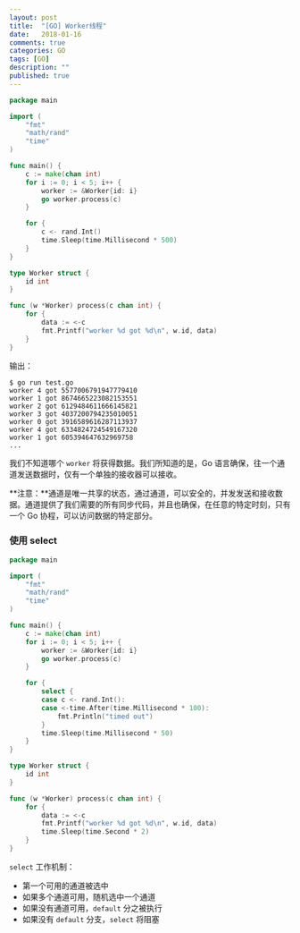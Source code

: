 ```yaml
---
layout: post
title:  "[GO] Worker线程"
date:   2018-01-16
comments: true
categories: GO
tags: [GO]
description: ""
published: true
---
```



```go
package main

import (
	"fmt"
	"math/rand"
	"time"
)

func main() {
	c := make(chan int)
	for i := 0; i < 5; i++ {
		worker := &Worker{id: i}
		go worker.process(c)
	}

	for {
		c <- rand.Int()
		time.Sleep(time.Millisecond * 500)
	}
}

type Worker struct {
	id int
}

func (w *Worker) process(c chan int) {
	for {
		data := <-c
		fmt.Printf("worker %d got %d\n", w.id, data)
	}
}
```

输出：

```
$ go run test.go
worker 4 got 5577006791947779410
worker 1 got 8674665223082153551
worker 2 got 6129484611666145821
worker 3 got 4037200794235010051
worker 0 got 3916589616287113937
worker 4 got 6334824724549167320
worker 1 got 605394647632969758
...
```

我们不知道哪个 `worker` 将获得数据。我们所知道的是，Go 语言确保，往一个通道发送数据时，仅有一个单独的接收器可以接收。

**注意：**通道是唯一共享的状态，通过通道，可以安全的，并发发送和接收数据。通道提供了我们需要的所有同步代码，并且也确保，在任意的特定时刻，只有一个 Go 协程，可以访问数据的特定部分。


### 使用 select

```go
package main

import (
	"fmt"
	"math/rand"
	"time"
)

func main() {
	c := make(chan int)
	for i := 0; i < 5; i++ {
		worker := &Worker{id: i}
		go worker.process(c)
	}

	for {
		select {
		case c <- rand.Int():
		case <-time.After(time.Millisecond * 100):
			fmt.Println("timed out")
		}
		time.Sleep(time.Millisecond * 50)
	}
}

type Worker struct {
	id int
}

func (w *Worker) process(c chan int) {
	for {
		data := <-c
		fmt.Printf("worker %d got %d\n", w.id, data)
		time.Sleep(time.Second * 2)
	}
}
```

`select` 工作机制：

- 第一个可用的通道被选中
- 如果多个通道可用，随机选中一个通道
- 如果没有通道可用，`default` 分之被执行
- 如果没有 `default` 分支，`select` 将阻塞

